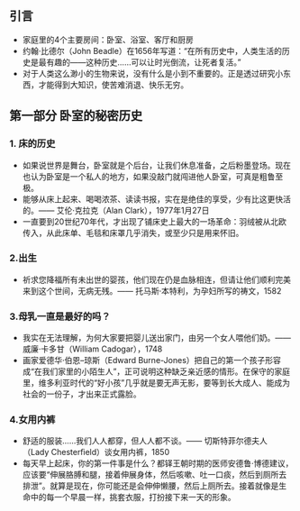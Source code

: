 ## 引言
* 家庭里的4个主要房间：卧室、浴室、客厅和厨房
* 约翰·比德尔（John Beadle）在1656年写道：“在所有历史中，人类生活的历史是最有趣的——这种历史……可以让时光倒流，让死者复活。”
* 对于人类这么渺小的生物来说，没有什么是小到不重要的。正是透过研究小东西，才能得到大知识，使苦难消退、快乐无穷。
## 第一部分 卧室的秘密历史
### 1. 床的历史
* 如果说世界是舞台，卧室就是个后台，让我们休息准备，之后粉墨登场。现在也认为卧室是一个私人的地方，如果没敲门就闯进他人卧室，可真是粗鲁至极。
* 能够从床上起来、喝喝浓茶、读读书报，实在是绝佳的享受，少有比这更快活的。—— 艾伦·克拉克（Alan Clark），1977年1月27日
* 一直要到20世纪70年代，才出现了铺床史上最大的一场革命：羽绒被从北欧传入，从此床单、毛毯和床罩几乎消失，或至少只是用来怀旧。
### 2.出生
* 祈求您降福所有未出世的婴孩，他们现在仍是血脉相连，但请让他们顺利完美来到这个世间，无病无残。—— 托马斯·本特利，为孕妇所写的祷文，1582
### 3.母乳一直是最好的吗？
* 我实在无法理解，为何大家要把婴儿送出家门，由另一个女人喂他们奶。—— 威廉·卡多甘（William Cadogar），1748
* 画家爱德华·伯恩–琼斯（Edward Burne-Jones）把自己的第一个孩子形容成“在我们家里的小陌生人”，正可说明这种缺乏亲近感的情形。在保守的家庭里，维多利亚时代的“好小孩”几乎就是要无声无影，要等到长大成人、能成为社会的一份子，才出来正式露脸。
### 4.女用内裤
* 舒适的服装……我们人人都穿，但人人都不谈。—— 切斯特菲尔德夫人（Lady Chesterﬁeld）谈女用内裤，1850
* 每天早上起床，你的第一件事是什么？都铎王朝时期的医师安德鲁·博德建议，应该要“伸展胳膊和腿，接着伸展身体，然后咳嗽、吐一口痰，然后到厕所去排泄”。就算是现在，你可能还是会伸伸懒腰，然后上厕所去。接着就像是生命中的每一个早晨一样，挑套衣服，打扮接下来一天的形象。
